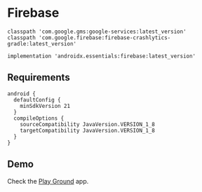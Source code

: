 # Firebase
```
classpath 'com.google.gms:google-services:latest_version'
classpath 'com.google.firebase:firebase-crashlytics-gradle:latest_version'
```
```
implementation 'androidx.essentials:firebase:latest_version'
```
## Requirements
```
android {
  defaultConfig {
    minSdkVersion 21
  }
  compileOptions {
    sourceCompatibility JavaVersion.VERSION_1_8
    targetCompatibility JavaVersion.VERSION_1_8
  }
}
```
## Demo
Check the [Play Ground](/app/src/main/java/androidx/essentials/playground) app.
